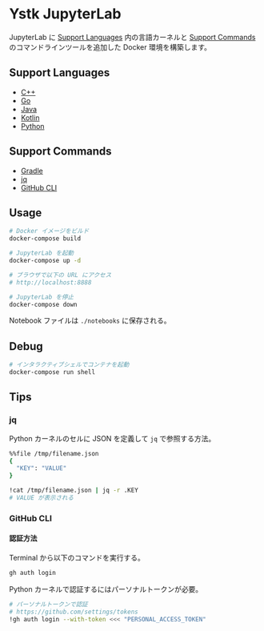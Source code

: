 # Ystk JupyterLab

JupyterLab に [Support Languages](#support-languages) 内の言語カーネルと [Support Commands](#support-commands) のコマンドラインツールを追加した Docker 環境を構築します。

## Support Languages

- [C++](https://isocpp.org/)
- [Go](https://golang.org/)
- [Java](https://www.java.com/ja/)
- [Kotlin](https://kotlinlang.org/)
- [Python](https://www.python.org/)

## Support Commands

- [Gradle](https://gradle.org/)
- [jq](https://stedolan.github.io/jq/)
- [GitHub CLI](https://github.com/cli/cli)

## Usage

```bash
# Docker イメージをビルド
docker-compose build

# JupyterLab を起動
docker-compose up -d

# ブラウザで以下の URL にアクセス
# http://localhost:8888

# JupyterLab を停止
docker-compose down
```

Notebook ファイルは `./notebooks` に保存される。

## Debug

```bash
# インタラクティブシェルでコンテナを起動
docker-compose run shell
```

## Tips

### jq

Python カーネルのセルに JSON を定義して `jq` で参照する方法。

```bash
%%file /tmp/filename.json
{
  "KEY": "VALUE"
}
```

```bash
!cat /tmp/filename.json | jq -r .KEY
# VALUE が表示される
```

### GitHub CLI

#### 認証方法

Terminal から以下のコマンドを実行する。

```bash
gh auth login
```

Python カーネルで認証するにはパーソナルトークンが必要。

```bash
# パーソナルトークンで認証
# https://github.com/settings/tokens
!gh auth login --with-token <<< "PERSONAL_ACCESS_TOKEN"
```
